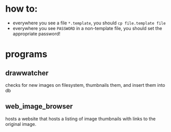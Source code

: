# how to:
- everywhere you see a file `*.template`, you should `cp file.template file`
- everywhere you see `PASSWORD` in a non-template file, you should set the appropriate password!

# programs

## drawwatcher
checks for new images on filesystem, thumbnails them, and insert them into db

## web_image_browser
hosts a website that hosts a listing of image thumbnails with links to the original image.
